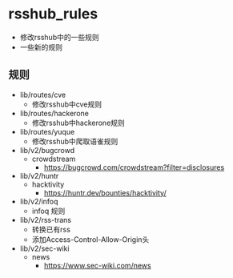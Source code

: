 # rsshub_rules

- 修改rsshub中的一些规则
- 一些新的规则

## 规则

- lib/routes/cve
  - 修改rsshub中cve规则
- lib/routes/hackerone
  - 修改rsshub中hackerone规则
- lib/routes/yuque
  - 修改rsshub中爬取语雀规则
- lib/v2/bugcrowd
  - crowdstream
    - https://bugcrowd.com/crowdstream?filter=disclosures
- lib/v2/huntr
  - hacktivity
    - https://huntr.dev/bounties/hacktivity/
- lib/v2/infoq
  - infoq 规则
- lib/v2/rss-trans
  - 转换已有rss
  - 添加Access-Control-Allow-Origin头
- lib/v2/sec-wiki
  - news
    - https://www.sec-wiki.com/news
